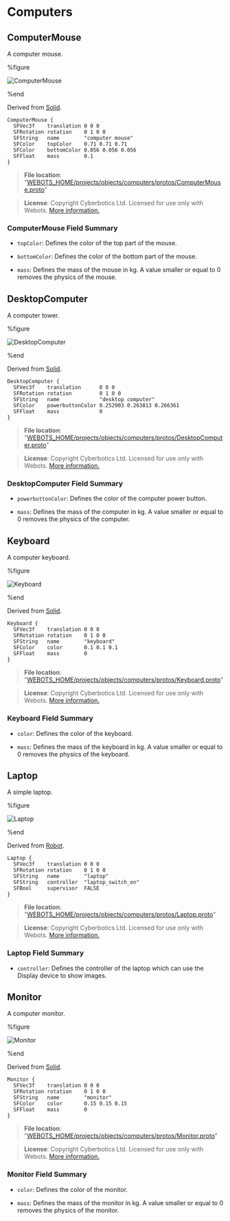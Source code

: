 # Computers

## ComputerMouse

A computer mouse.

%figure

![ComputerMouse](images/objects/computers/ComputerMouse/model.png)

%end

Derived from [Solid](../reference/solid.md).

```
ComputerMouse {
  SFVec3f    translation 0 0 0
  SFRotation rotation    0 1 0 0
  SFString   name        "computer mouse"
  SFColor    topColor    0.71 0.71 0.71
  SFColor    bottomColor 0.056 0.056 0.056
  SFFloat    mass        0.1
}
```

> **File location**: "[WEBOTS\_HOME/projects/objects/computers/protos/ComputerMouse.proto](https://github.com/omichel/webots/tree/master/projects/objects/computers/protos/ComputerMouse.proto)"

> **License**: Copyright Cyberbotics Ltd. Licensed for use only with Webots.
[More information.](https://cyberbotics.com/webots_assets_license)

### ComputerMouse Field Summary

- `topColor`: Defines the color of the top part of the mouse.

- `bottomColor`: Defines the color of the bottom part of the mouse.

- `mass`: Defines the mass of the mouse in kg. A value smaller or equal to 0 removes the physics of the mouse.

## DesktopComputer

A computer tower.

%figure

![DesktopComputer](images/objects/computers/DesktopComputer/model.thumbnail.png)

%end

Derived from [Solid](../reference/solid.md).

```
DesktopComputer {
  SFVec3f    translation      0 0 0
  SFRotation rotation         0 1 0 0
  SFString   name             "desktop computer"
  SFColor    powerbuttonColor 0.252903 0.263813 0.266361
  SFFloat    mass             0
}
```

> **File location**: "[WEBOTS\_HOME/projects/objects/computers/protos/DesktopComputer.proto](https://github.com/omichel/webots/tree/master/projects/objects/computers/protos/DesktopComputer.proto)"

> **License**: Copyright Cyberbotics Ltd. Licensed for use only with Webots.
[More information.](https://cyberbotics.com/webots_assets_license)

### DesktopComputer Field Summary

- `powerbuttonColor`: Defines the color of the computer power button.

- `mass`: Defines the mass of the computer in kg. A value smaller or equal to 0 removes the physics of the computer.

## Keyboard

A computer keyboard.

%figure

![Keyboard](images/objects/computers/Keyboard/model.thumbnail.png)

%end

Derived from [Solid](../reference/solid.md).

```
Keyboard {
  SFVec3f    translation 0 0 0
  SFRotation rotation    0 1 0 0
  SFString   name        "keyboard"
  SFColor    color       0.1 0.1 0.1
  SFFloat    mass        0
}
```

> **File location**: "[WEBOTS\_HOME/projects/objects/computers/protos/Keyboard.proto](https://github.com/omichel/webots/tree/master/projects/objects/computers/protos/Keyboard.proto)"

> **License**: Copyright Cyberbotics Ltd. Licensed for use only with Webots.
[More information.](https://cyberbotics.com/webots_assets_license)

### Keyboard Field Summary

- `color`: Defines the color of the keyboard.

- `mass`: Defines the mass of the keyboard in kg. A value smaller or equal to 0 removes the physics of the keyboard.

## Laptop

A simple laptop.

%figure

![Laptop](images/objects/computers/Laptop/model.thumbnail.png)

%end

Derived from [Robot](../reference/robot.md).

```
Laptop {
  SFVec3f    translation 0 0 0
  SFRotation rotation    0 1 0 0
  SFString   name        "laptop"
  SFString   controller  "laptop_switch_on"
  SFBool     supervisor  FALSE
}
```

> **File location**: "[WEBOTS\_HOME/projects/objects/computers/protos/Laptop.proto](https://github.com/omichel/webots/tree/master/projects/objects/computers/protos/Laptop.proto)"

> **License**: Copyright Cyberbotics Ltd. Licensed for use only with Webots.
[More information.](https://cyberbotics.com/webots_assets_license)

### Laptop Field Summary

- `controller`: Defines the controller of the laptop which can use the Display device to show images.

## Monitor

A computer monitor.

%figure

![Monitor](images/objects/computers/Monitor/model.thumbnail.png)

%end

Derived from [Solid](../reference/solid.md).

```
Monitor {
  SFVec3f    translation 0 0 0
  SFRotation rotation    0 1 0 0
  SFString   name        "monitor"
  SFColor    color       0.15 0.15 0.15
  SFFloat    mass        0
}
```

> **File location**: "[WEBOTS\_HOME/projects/objects/computers/protos/Monitor.proto](https://github.com/omichel/webots/tree/master/projects/objects/computers/protos/Monitor.proto)"

> **License**: Copyright Cyberbotics Ltd. Licensed for use only with Webots.
[More information.](https://cyberbotics.com/webots_assets_license)

### Monitor Field Summary

- `color`: Defines the color of the monitor.

- `mass`: Defines the mass of the monitor in kg. A value smaller or equal to 0 removes the physics of the monitor.

